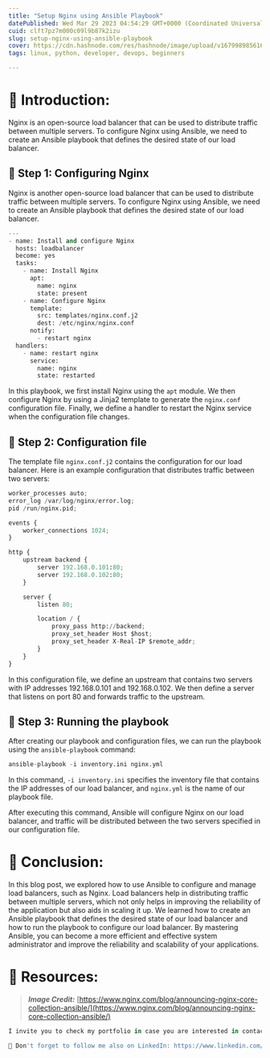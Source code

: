 ```yaml
---
title: "Setup Nginx using Ansible Playbook"
datePublished: Wed Mar 29 2023 04:54:29 GMT+0000 (Coordinated Universal Time)
cuid: clft7pz7m000c09l9b87k2izu
slug: setup-nginx-using-ansible-playbook
cover: https://cdn.hashnode.com/res/hashnode/image/upload/v1679989856169/228f39ed-6dd5-4407-8bd0-c1da358142fa.png
tags: linux, python, developer, devops, beginners

---
```


# **📍 Introduction:**

Nginx is an open-source load balancer that can be used to distribute traffic between multiple servers. To configure Nginx using Ansible, we need to create an Ansible playbook that defines the desired state of our load balancer.

## **🔹 Step 1: Configuring Nginx**

Nginx is another open-source load balancer that can be used to distribute traffic between multiple servers. To configure Nginx using Ansible, we need to create an Ansible playbook that defines the desired state of our load balancer.

```python
---
- name: Install and configure Nginx
  hosts: loadbalancer
  become: yes
  tasks:
    - name: Install Nginx
      apt:
        name: nginx
        state: present
    - name: Configure Nginx
      template:
        src: templates/nginx.conf.j2
        dest: /etc/nginx/nginx.conf
      notify:
        - restart nginx
  handlers:
    - name: restart nginx
      service:
        name: nginx
        state: restarted
```

In this playbook, we first install Nginx using the `apt` module. We then configure Nginx by using a Jinja2 template to generate the `nginx.conf` configuration file. Finally, we define a handler to restart the Nginx service when the configuration file changes.

## **🔹 Step 2: Configuration file**

The template file `nginx.conf.j2` contains the configuration for our load balancer. Here is an example configuration that distributes traffic between two servers:

```python
worker_processes auto;
error_log /var/log/nginx/error.log;
pid /run/nginx.pid;

events {
    worker_connections 1024;
}

http {
    upstream backend {
        server 192.168.0.101:80;
        server 192.168.0.102:80;
    }

    server {
        listen 80;

        location / {
            proxy_pass http://backend;
            proxy_set_header Host $host;
            proxy_set_header X-Real-IP $remote_addr;
        }
    }
}
```

In this configuration file, we define an upstream that contains two servers with IP addresses 192.168.0.101 and 192.168.0.102. We then define a server that listens on port 80 and forwards traffic to the upstream.

## **🔹 Step 3: Running the playbook**

After creating our playbook and configuration files, we can run the playbook using the `ansible-playbook` command:

```python
ansible-playbook -i inventory.ini nginx.yml
```

In this command, `-i inventory.ini` specifies the inventory file that contains the IP addresses of our load balancer, and `nginx.yml` is the name of our playbook file.

After executing this command, Ansible will configure Nginx on our load balancer, and traffic will be distributed between the two servers specified in our configuration file.

# **📍 Conclusion:**

In this blog post, we explored how to use Ansible to configure and manage load balancers, such as Nginx. Load balancers help in distributing traffic between multiple servers, which not only helps in improving the reliability of the application but also aids in scaling it up. We learned how to create an Ansible playbook that defines the desired state of our load balancer and how to run the playbook to configure our load balancer. By mastering Ansible, you can become a more efficient and effective system administrator and improve the reliability and scalability of your applications.

# **📍 Resources:**

> ***Image Credit:*** [](https://graspingtech.com/ansible-nginx-static-site/)[https://www.nginx.com/blog/announcing-nginx-core-collection-ansible/](https://www.nginx.com/blog/announcing-nginx-core-collection-ansible/)

```python
I invite you to check my portfolio in case you are interested in contacting me for a project!. Prasad Suman Mohan

🔵 Don't forget to follow me also on LinkedIn: https://www.linkedin.com/in/prasad-suma
```